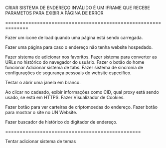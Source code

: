 CRIAR SISTEMA DE ENDEREÇO INVÁLIDO
É UM IFRAME QUE RECEBE PARAMETOS PARA EXIBIR A PÁGINA DE ERROR

==============================================================

Fazer um ícone de load quando uma página está sendo carregada.

Fazer uma página para caso o endereço não tenha website hospedado.

Fazer sistema de adicionar nos favoritos.
Fazer sistema para converter as URLs no histórico do navegador do usuário.
Fazer o botão do home funcionar
Adicionar sistema de tabs.
Fazer sistema de sincronia de configurações de segurança pessoais do website especifico.

Testar o abrir uma janela em branco.

Ao clicar no cadeado, exibir informações como CID, qual proxy está sendo usado, se está em HTTPS.
Fazer Visualizador de Cookies.

Fazer botão para ver carteiras de criptomoedas do endereço.
Fazer botão para mostrar o site no UN Website.

Fazer buscador de histórico do digitador de endereço.

===============================================

Tentar adicionar sistema de temas